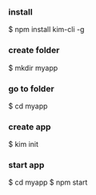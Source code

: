 ### install
$ npm install kim-cli -g

### create folder
$ mkdir myapp

### go to folder
$ cd myapp

### create app
$ kim init

### start app
$ cd myapp
$ npm start


